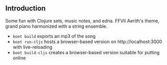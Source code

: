 ## Introduction

Some fun with Clojure sets, music notes, and edna.
FFVII Aerith's theme, grand piano harmonized with a string ensemble.

- `boot build` exports an mp3 of the song
- `boot run-cljs` hosts a browser-based version on http://localhost:3000 with live-reloading
- `boot build-cljs` creates a browser-based version suitable for putting online
